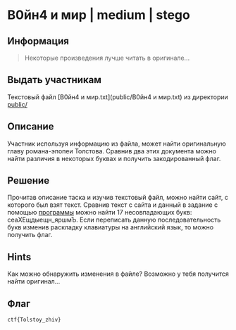 # В0йн4 и мир | medium | stego

## Информация
> Некоторые произведения лучше читать в оригинале...

## Выдать участникам
Текстовый файл [В0йн4 и мир.txt](public/В0йн4 и мир.txt) из директории [public/](public/)

## Описание
Участник используя информацию из файла, может найти оригинальную главу романа-эпопеи Толстова. Сравнив два этих документа можно найти различия в некоторых буквах и получить закодированный флаг.

## Решение
Прочитав описание таска и изучив текстовый файл, можно найти сайт, с которого был взят текст. Сравнив текст с сайта и данный в задание с помощью [программы](solve/solve.py) можно найти 17 несовпадающих букв: сеаХЕщдыещн_яршмЪ. Если переписать данную последовательность букв изменив раскладку клавиатуры на английский язык, то можно получить флаг.

## Hints
Как можно обнаружить изменения в файле? Возможно у тебя получится найти оригинал...

## Флаг
`ctf{Tolstoy_zhiv}`
